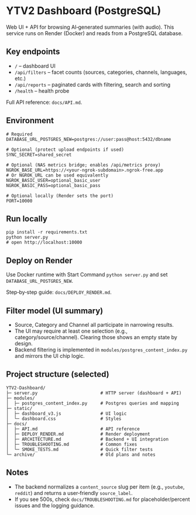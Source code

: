 # YTV2 Dashboard (PostgreSQL)

Web UI + API for browsing AI‑generated summaries (with audio). This service runs on Render (Docker) and reads from a PostgreSQL database.

## Key endpoints
- `/` – dashboard UI
- `/api/filters` – facet counts (sources, categories, channels, languages, etc.)
- `/api/reports` – paginated cards with filtering, search and sorting
- `/health` – health probe

Full API reference: `docs/API.md`.

## Environment
```
# Required
DATABASE_URL_POSTGRES_NEW=postgres://user:pass@host:5432/dbname

# Optional (protect upload endpoints if used)
SYNC_SECRET=shared_secret

# Optional (NAS metrics bridge; enables /api/metrics proxy)
NGROK_BASE_URL=https://<your-ngrok-subdomain>.ngrok-free.app
# Or NGROK_URL can be used equivalently
NGROK_BASIC_USER=optional_basic_user
NGROK_BASIC_PASS=optional_basic_pass

# Optional locally (Render sets the port)
PORT=10000
```

## Run locally
```
pip install -r requirements.txt
python server.py
# open http://localhost:10000
```

## Deploy on Render
Use Docker runtime with Start Command `python server.py` and set `DATABASE_URL_POSTGRES_NEW`.

Step‑by‑step guide: `docs/DEPLOY_RENDER.md`.

## Filter model (UI summary)
- Source, Category and Channel all participate in narrowing results.
- The UI may require at least one selection (e.g., category/source/channel). Clearing those shows an empty state by design.
- Backend filtering is implemented in `modules/postgres_content_index.py` and mirrors the UI chip logic.

## Project structure (selected)
```
YTV2-Dashboard/
├─ server.py                        # HTTP server (dashboard + API)
├─ modules/
│  ├─ postgres_content_index.py     # Postgres queries and mapping
├─ static/
│  ├─ dashboard_v3.js               # UI logic
│  └─ dashboard.css                 # Styles
├─ docs/
│  ├─ API.md                        # API reference
│  ├─ DEPLOY_RENDER.md              # Render deployment
│  ├─ ARCHITECTURE.md               # Backend + UI integration
│  ├─ TROUBLESHOOTING.md            # Common fixes
│  └─ SMOKE_TESTS.md                # Quick filter tests
└─ archive/                         # Old plans and notes
```

## Notes
- The backend normalizes a `content_source` slug per item (e.g., `youtube`, `reddit`) and returns a user‑friendly `source_label`.
- If you see 500s, check `docs/TROUBLESHOOTING.md` for placeholder/percent issues and the logging guidance.
